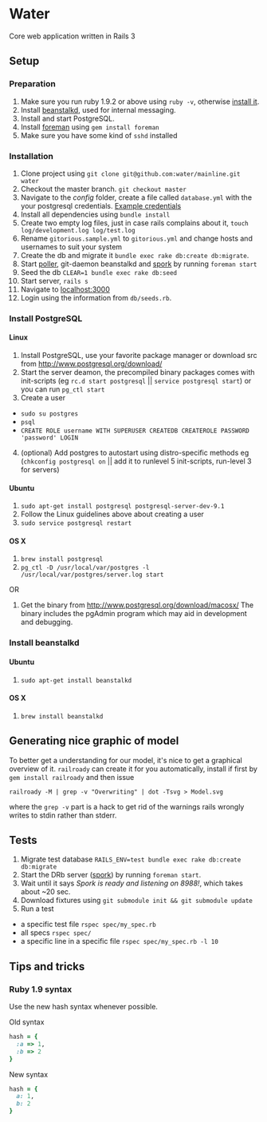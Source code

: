 # Water

Core web application written in Rails 3

## Setup

### Preparation

1. Make sure you run ruby 1.9.2 or above using `ruby -v`, otherwise [install it](http://railscasts.com/episodes/310-getting-started-with-rails).
2. Install [beanstalkd](http://kr.github.com/beanstalkd/), used for internal messaging.
3. Install and start PostgreSQL.
4. Install [foreman](http://railscasts.com/episodes/281-foreman) using `gem install foreman`
5. Make sure you have some kind of ```sshd``` installed

### Installation

1. Clone project using `git clone git@github.com:water/mainline.git water`
2. Checkout the master branch. `git checkout master`
3. Navigate to the *config* folder, create a file called `database.yml` with the your postgresql credentials. [Example credentials](https://gist.github.com/c748f0b78d35c3298efd)
4. Install all dependencies using `bundle install`
5. Create two empty log files, just in case rails complains about it, `touch log/development.log log/test.log`
6. Rename ```gitorious.sample.yml``` to ```gitorious.yml``` and change hosts and usernames to suit your system
7. Create the db and migrate it `bundle exec rake db:create db:migrate`.
8. Start [poller](https://github.com/water/mainline/blob/master/script/poller), git-daemon beanstalkd and [spork](http://railscasts.com/episodes/285-spork) by running `foreman start`
9. Seed the db `CLEAR=1 bundle exec rake db:seed`
10. Start server, `rails s`
11. Navigate to [localhost:3000](http://localhost:3000)
12. Login using the information from `db/seeds.rb`.

### Install PostgreSQL

#### Linux
1. Install PostgreSQL, use your favorite package manager or download src from http://www.postgresql.org/download/
2. Start the server deamon, the precompiled binary packages comes with init-scripts (eg `rc.d start postgresql` || `service postgresql start`) or you can run `pg_ctl start `
3. Create a user
  - `sudo su postgres`
  - `psql`
  - `CREATE ROLE username WITH SUPERUSER CREATEDB CREATEROLE PASSWORD 'password' LOGIN`
4. (optional) Add postgres to autostart using distro-specific methods eg (`chkconfig postgresql on` || add it to runlevel 5 init-scripts, run-level 3 for servers)

#### Ubuntu

1. `sudo apt-get install postgresql postgresql-server-dev-9.1`
2. Follow the Linux guidelines above about creating a user
3. `sudo service postgresql restart`

#### OS X

1. `brew install postgresql`
2. `pg_ctl -D /usr/local/var/postgres -l /usr/local/var/postgres/server.log start`

OR

1.  Get the binary from http://www.postgresql.org/download/macosx/
The binary includes the pgAdmin program which may aid in development and debugging.

### Install beanstalkd

#### Ubuntu

1. `sudo apt-get install beanstalkd`

#### OS X

1. `brew install beanstalkd`

## Generating nice graphic of model

To better get a understanding for our model, it's nice to get a graphical
overview of it. `railroady` can create it for you automatically, install
if first by `gem install railroady` and then issue

    railroady -M | grep -v "Overwriting" | dot -Tsvg > Model.svg

where the `grep -v` part is a hack to get rid of the warnings rails
wrongly writes to stdin rather than stderr.

## Tests

1. Migrate test database `RAILS_ENV=test bundle exec rake db:create db:migrate`
2. Start the DRb server ([spork](http://railscasts.com/episodes/285-spork)) by running `foreman start`.
3. Wait until it says *Spork is ready and listening on 8988!*, which takes about ~20 sec.
4. Download fixtures using `git submodule init && git submodule update`
5. Run a test
  - a specific test file `rspec spec/my_spec.rb`
  - all specs `rspec spec/`
  - a specific line in a specific file `rspec spec/my_spec.rb -l 10`

## Tips and tricks

### Ruby 1.9 syntax

Use the new hash syntax whenever possible.  

Old syntax

``` ruby
hash = {
  :a => 1,
  :b => 2
}
```

New syntax

``` ruby
hash = {
  a: 1,
  b: 2
}
```
